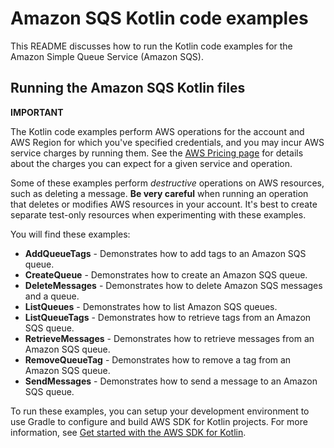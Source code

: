 # Amazon SQS Kotlin code examples

This README discusses how to run the Kotlin code examples for the Amazon Simple Queue Service (Amazon SQS).

## Running the Amazon SQS Kotlin files

**IMPORTANT**

The Kotlin code examples perform AWS operations for the account and AWS Region for which you've specified credentials, and you may incur AWS service charges by running them. See the [AWS Pricing page](https://aws.amazon.com/pricing/) for details about the charges you can expect for a given service and operation.

Some of these examples perform *destructive* operations on AWS resources, such as deleting a message. **Be very careful** when running an operation that deletes or modifies AWS resources in your account. It's best to create separate test-only resources when experimenting with these examples.

You will find these examples: 

- **AddQueueTags** - Demonstrates how to add tags to an Amazon SQS queue.
- **CreateQueue** - Demonstrates how to create an Amazon SQS queue.
- **DeleteMessages** - Demonstrates how to delete Amazon SQS messages and a queue.
- **ListQueues** - Demonstrates how to list Amazon SQS queues.
- **ListQueueTags** - Demonstrates how to retrieve tags from an Amazon SQS queue.
- **RetrieveMessages** - Demonstrates how to retrieve messages from an Amazon SQS queue.
- **RemoveQueueTag** - Demonstrates how to remove a tag from an Amazon SQS queue.
- **SendMessages** - Demonstrates how to send a message to an Amazon SQS queue.

To run these examples, you can setup your development environment to use Gradle to configure and build AWS SDK for Kotlin projects. For more information, 
see [Get started with the AWS SDK for Kotlin](https://docs.aws.amazon.com/sdk-for-kotlin/latest/developer-guide/setup.html). 
